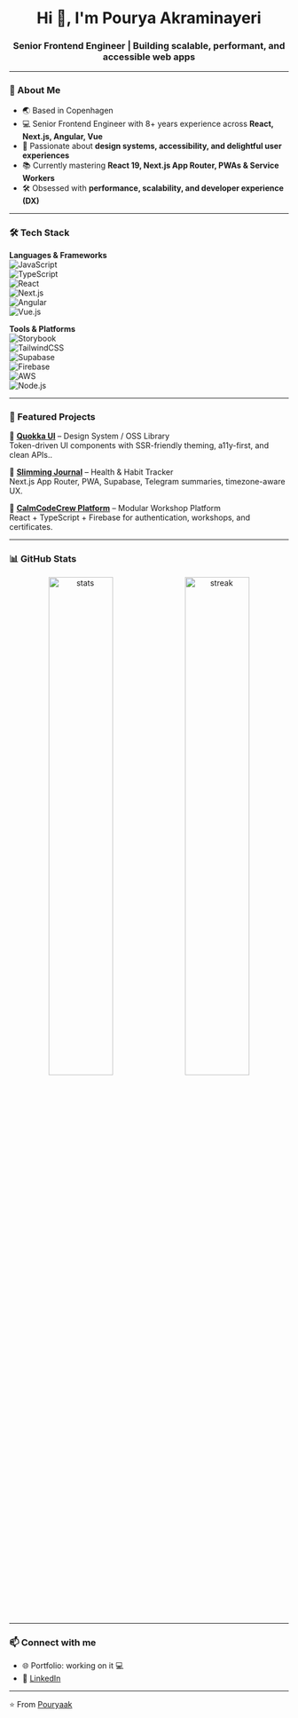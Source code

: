 <h1 align="center">Hi 👋, I'm Pourya Akraminayeri</h1>
<h3 align="center">Senior Frontend Engineer | Building scalable, performant, and accessible web apps</h3>

---

### 🚀 About Me
- 🌏 Based in Copenhagen
- 💻 Senior Frontend Engineer with 8+ years experience across **React, Next.js, Angular, Vue**  
- 🎨 Passionate about **design systems, accessibility, and delightful user experiences**  
- 📚 Currently mastering **React 19, Next.js App Router, PWAs & Service Workers**  
- 🛠️ Obsessed with **performance, scalability, and developer experience (DX)**

---

### 🛠️ Tech Stack

**Languages & Frameworks**  
![JavaScript](https://img.shields.io/badge/-JavaScript-F7DF1E?logo=javascript&logoColor=black)  
![TypeScript](https://img.shields.io/badge/-TypeScript-3178C6?logo=typescript&logoColor=white)  
![React](https://img.shields.io/badge/-React-61DAFB?logo=react&logoColor=black)  
![Next.js](https://img.shields.io/badge/-Next.js-000000?logo=nextdotjs&logoColor=white)  
![Angular](https://img.shields.io/badge/-Angular-DD0031?logo=angular&logoColor=white)  
![Vue.js](https://img.shields.io/badge/-Vue.js-4FC08D?logo=vue.js&logoColor=white)  

**Tools & Platforms**  
![Storybook](https://img.shields.io/badge/-Storybook-FF4785?logo=storybook&logoColor=white)  
![TailwindCSS](https://img.shields.io/badge/-TailwindCSS-38B2AC?logo=tailwind-css&logoColor=white)  
![Supabase](https://img.shields.io/badge/-Supabase-3ECF8E?logo=supabase&logoColor=white)  
![Firebase](https://img.shields.io/badge/-Firebase-FFCA28?logo=firebase&logoColor=black)  
![AWS](https://img.shields.io/badge/-AWS-232F3E?logo=amazon-aws&logoColor=white)  
![Node.js](https://img.shields.io/badge/-Node.js-339933?logo=node.js&logoColor=white)  

---

### 🌟 Featured Projects

🔹 **[Quokka UI](https://pouryaak.github.io/quokka-ui/?path=/docs/introduction-welcome--docs)** – Design System / OSS Library  
Token-driven UI components with SSR-friendly theming, a11y-first, and clean APIs..  

🔹 **[Slimming Journal](https://github.com/Pouryaak/slimming-journal)** – Health & Habit Tracker  
Next.js App Router, PWA, Supabase, Telegram summaries, timezone-aware UX.  

🔹 **[CalmCodeCrew Platform](https://github.com/Pouryaak/CalmCodeCrew-Platform)** – Modular Workshop Platform  
React + TypeScript + Firebase for authentication, workshops, and certificates.  

---

### 📊 GitHub Stats

<p align="center">
  <img src="https://github-readme-stats.vercel.app/api?username=Pouryaak&show_icons=true&theme=radical" alt="stats" width="48%"/>
  <img src="https://github-readme-streak-stats.herokuapp.com/?user=Pouryaak&theme=radical" alt="streak" width="48%"/>
</p>

---

### 📫 Connect with me
- 🌐 Portfolio: working on it 💻
- 💼 [LinkedIn](https://www.linkedin.com/in/pourya-akrami-nayeri-4230ba10b/)  

---
⭐️ From [Pouryaak](https://github.com/Pouryaak)
